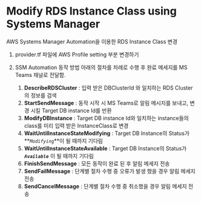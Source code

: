 # Modify RDS Instance Class using Systems Manager

AWS Systems Manager Automation을 이용한 RDS Instance Class 변경

1. provider.tf 파일에 AWS Profile setting 부분 변경하기

2. SSM Automation 동작 방법
   아래의 절차를 차례로 수행 후 완료 메세지를 MS Teams 채널로 전달함.
   1. **DescribeRDSCluster** : 입력 받은 DBClusterId 와 일치하는 RDS Cluster의 정보를 검색
   2. **StartSendMessage** : 동작 시작 시 MS Teams로 알림 메시지를 보내고, 변경 시킬 Target DB instance Id를 반환
   3. **ModifyDBInstance** : Target DB instance Id와 일치하는 instance들의 class를 미리 입력 받은 InstanceClass로 변경
   4. **WaitUntilInstanceStateModifying** : Target DB Instance의 Status가 **_`Modifying`_**이 될 때까지 기다림
   5. **WaitUntilInstanceStateAvailable** : Target DB Instance의 Status가 _**`Available`**_ 이 될 때까지 기다림
   6. **FinishSendMessage** : 모든 동작이 완료 된 후 알림 메세지 전송
   7. **SendFailMessage** : 단계별 절차 수행 중 오류가 발생 했을 경우 알림 메세지 전송
   8. **SendCancelMessage** : 단계별 절차 수행 중 취소했을 경우 알림 메세지 전송
